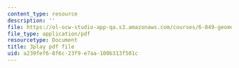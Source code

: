 ```yaml
---
content_type: resource
description: ''
file: https://ol-ocw-studio-app-qa.s3.amazonaws.com/courses/6-849-geometric-folding-algorithms-linkages-origami-polyhedra-fall-2012/a239fef68f6c23f9e7aa100b313f501c_yIjTCMlIgpU.pdf
file_type: application/pdf
resourcetype: Document
title: 3play pdf file
uid: a239fef6-8f6c-23f9-e7aa-100b313f501c
---
```

